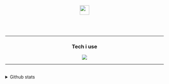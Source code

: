 
<div align="center">
  <h1>
  <img src="https://media.giphy.com/media/hvRJCLFzcasrR4ia7z/giphy.gif" width="30px"/>
</h1>
<br/>

<br/>
<hr/>
<h3>Tech i use</h3>
  <img src="https://skillicons.dev/icons?i=ts,nodejs,laravel,java,py,nextjs,mongodb,mysql,docker,raspberrypi,figma" />
<hr>
<br/>

</div>
<details>
<summary>Github stats</summary>
<br/>
<p>
    <img align="center" src="https://github-readme-stats.vercel.app/api?username=ivanczar&hide=stars,issues&show_icons=true&theme=transparent&rank_icon=github&include_all_commits=true&count_private=true" />
</p>
</details>
